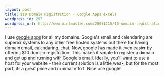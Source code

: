 ```yaml
--- 
layout: post
title: $10 Domain Registration - Google Apps excels
wordpress_id: 297
wordpress_url: http://www.pintmaster.com/20061215/10-domain-registration-google-apps-excels/
---
```

I use <a href="http://google.com/a">google apps</a> for all my domains. Google's email and calendaring are superior systems to any other free hosted systems out there for having domain email, calendaring, chat. Now, google has made it even easier by offering $10 domain registration. This makes it simple to register a domain and get up and running with Google's email. Ideally, you'll want to use a host for your website - their current solution is a little weak, but for the most part, its a great price and minimal effort. Nice one google!
